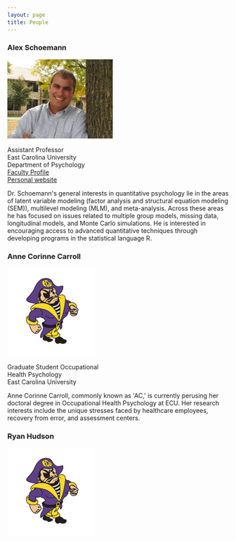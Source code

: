 ```yaml
---
layout: page
title: People
---
```


### Alex Schoemann
<img src="https://raw.githubusercontent.com/schoam4/schoam4.github.io/master/public/Alex%20Schoemann.jpg" width="240" height="180" />

Assistant Professor<br>
East Carolina University<br>
Department of Psychology<br>
[Faculty Profile](http://www.ecu.edu/psyc/schoemann.cfm)<br>
[Personal website](https://sites.google.com/site/alexandermschoemann)<br>

Dr. Schoemann's general interests in quantitative psychology lie in the areas of latent variable modeling (factor analysis and structural equation modeling (SEM)), multilevel modeling (MLM), and meta-analysis. Across these areas he has focused on issues related to multiple group models, missing data, longitudinal models, and Monte Carlo simulations. He is interested in encouraging access to advanced quantitative techniques through developing programs in the statistical language R. 

### Anne Corinne Carroll

<img src="https://raw.githubusercontent.com/schoam4/schoam4.github.io/master/public/Pirates.png" width="200" height="200" />

Graduate Student Occupational<br>
Health Psychology <br>
East Carolina University <br>

Anne Corinne Carroll, commonly known as 'AC,' is currently perusing her doctoral degree in Occupational Health Psychology at ECU. Her research interests include the unique stresses faced by healthcare employees, recovery from error, and assessment centers. 


### Ryan Hudson

<img src="https://raw.githubusercontent.com/schoam4/schoam4.github.io/master/public/Pirates.png" width="200" height="200" />
